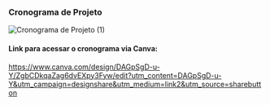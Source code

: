### Cronograma de Projeto

![Cronograma de Projeto (1)](https://github.com/user-attachments/assets/af6d2b04-3be9-43ec-8174-2341a3e4d92d)

#### Link para acessar o cronograma via Canva: 
https://www.canva.com/design/DAGpSgD-u-Y/ZgbCDkqaZag6dvEXpy3Fyw/edit?utm_content=DAGpSgD-u-Y&utm_campaign=designshare&utm_medium=link2&utm_source=sharebutton
